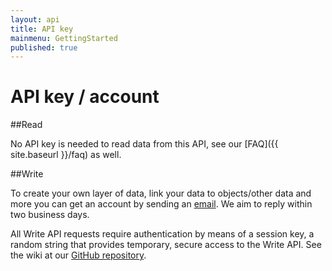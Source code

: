 ```yaml
---
layout: api
title: API key
mainmenu: GettingStarted
published: true
---
```


# API key / account

##Read

No API key is needed to read data from this API, see our [FAQ]({{ site.baseurl }}/faq) as well. 
 
##Write

To create your own layer of data, link your data to objects/other data and more you can get an account by sending an [email](mailto:citysdk@waag.org). We aim to reply within two business days.

All Write API requests require authentication by means of a session key, a random string that provides temporary, secure access to the Write API. See the wiki at our [GitHub repository](https://github.com/waagsociety/citysdk-ld]).